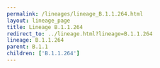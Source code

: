 ```yaml
---
permalink: /lineages/lineage_B.1.1.264.html
layout: lineage_page
title: Lineage B.1.1.264
redirect_to: ../lineage.html?lineage=B.1.1.264
lineage: B.1.1.264
parent: B.1.1
children: ['B.1.1.264']
---
```

